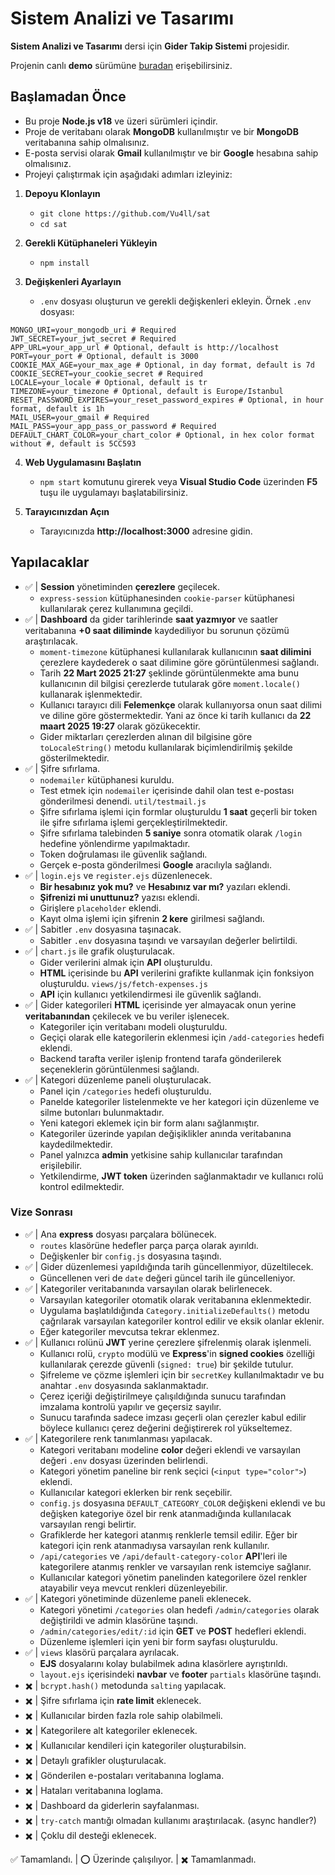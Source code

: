 # Sistem Analizi ve Tasarımı
**Sistem Analizi ve Tasarımı** dersi için **Gider Takip Sistemi** projesidir.

Projenin canlı **demo** sürümüne [buradan](https://gidertakip.vu4ll.com.tr/) erişebilirsiniz.

## Başlamadan Önce
- Bu proje **Node.js v18** ve üzeri sürümleri içindir.
- Proje de veritabanı olarak **MongoDB** kullanılmıştır ve bir **MongoDB** veritabanına sahip olmalısınız.
- E-posta servisi olarak **Gmail** kullanılmıştır ve bir **Google** hesabına sahip olmalısınız.
- Projeyi çalıştırmak için aşağıdaki adımları izleyiniz:

1. **Depoyu Klonlayın**
    - `git clone https://github.com/Vu4ll/sat`
    - `cd sat`

2. **Gerekli Kütüphaneleri Yükleyin**
    - `npm install`

3. **Değişkenleri Ayarlayın**
    - `.env` dosyası oluşturun ve gerekli değişkenleri ekleyin. Örnek `.env` dosyası:
```env
MONGO_URI=your_mongodb_uri # Required
JWT_SECRET=your_jwt_secret # Required
APP_URL=your_app_url # Optional, default is http://localhost
PORT=your_port # Optional, default is 3000
COOKIE_MAX_AGE=your_max_age # Optional, in day format, default is 7d
COOKIE_SECRET=your_cookie_secret # Required
LOCALE=your_locale # Optional, default is tr
TIMEZONE=your_timezone # Optional, default is Europe/Istanbul
RESET_PASSWORD_EXPIRES=your_reset_password_expires # Optional, in hour format, default is 1h
MAIL_USER=your_gmail # Required
MAIL_PASS=your_app_pass_or_password # Required
DEFAULT_CHART_COLOR=your_chart_color # Optional, in hex color format without #, default is 5CC593
```

4. **Web Uygulamasını Başlatın**
    - `npm start` komutunu girerek veya **Visual Studio Code** üzerinden **F5** tuşu ile uygulamayı başlatabilirsiniz.

5. **Tarayıcınızdan Açın**
    - Tarayıcınızda **http://localhost:3000** adresine gidin.

## Yapılacaklar
- ✅ | **Session** yönetiminden **çerezlere** geçilecek.
    - `express-session` kütüphanesinden `cookie-parser` kütüphanesi kullanılarak çerez kullanımına geçildi.
- ✅ | **Dashboard** da gider tarihlerinde **saat yazmıyor** ve saatler veritabanına **+0 saat diliminde** kaydediliyor bu sorunun çözümü araştırılacak.
    - `moment-timezone` kütüphanesi kullanılarak kullanıcının **saat dilimini** çerezlere kaydederek o saat dilimine göre görüntülenmesi sağlandı.
    - Tarih **22 Mart 2025 21:27** şeklinde görüntülenmekte ama bunu kullanıcının dil bilgisi çerezlerde tutularak göre `moment.locale()` kullanarak işlenmektedir.
    - Kullanıcı tarayıcı dili **Felemenkçe** olarak kullanıyorsa onun saat dilimi ve diline göre göstermektedir. Yani az önce ki tarih kullanıcı da **22 maart 2025 19:27** olarak gözükecektir.
    - Gider miktarları çerezlerden alınan dil bilgisine göre `toLocaleString()` metodu kullanılarak biçimlendirilmiş şekilde gösterilmektedir. 
- ✅ | Şifre sıfırlama.
    - `nodemailer` kütüphanesi kuruldu.
    - Test etmek için `nodemailer` içerisinde dahil olan test e-postası gönderilmesi denendi. `util/testmail.js`
    - Şifre sıfırlama işlemi için formlar oluşturuldu **1 saat** geçerli bir token ile şifre sıfırlama işlemi gerçekleştirilmektedir.
    - Şifre sıfırlama talebinden **5 saniye** sonra otomatik olarak `/login` hedefine yönlendirme yapılmaktadır.
    - Token doğrulaması ile güvenlik sağlandı.
    - Gerçek e-posta gönderilmesi **Google** aracılıyla sağlandı.
- ✅ | `login.ejs` ve `register.ejs` düzenlenecek.
    - **Bir hesabınız yok mu?** ve **Hesabınız var mı?** yazıları eklendi.
    - **Şifrenizi mi unuttunuz?** yazısı eklendi.
    - Girişlere `placeholder` eklendi.
    - Kayıt olma işlemi için şifrenin **2 kere** girilmesi sağlandı.
- ✅ | Sabitler `.env` dosyasına taşınacak.
    - Sabitler `.env` dosyasına taşındı ve varsayılan değerler belirtildi.
- ✅ | `chart.js` ile grafik oluşturulacak.
    - Gider verilerini almak için **API** oluşturuldu.
    - **HTML** içerisinde bu **API** verilerini grafikte kullanmak için fonksiyon oluşturuldu. `views/js/fetch-expenses.js`
    - **API** için kullanıcı yetkilendirmesi ile güvenlik sağlandı.
- ✅ | Gider kategorileri **HTML** içerisinde yer almayacak onun yerine **veritabanından** çekilecek ve bu veriler işlenecek.
    - Kategoriler için veritabanı modeli oluşturuldu.
    - Geçiçi olarak elle kategorilerin eklenmesi için `/add-categories` hedefi eklendi.
    - Backend tarafta veriler işlenip frontend tarafa gönderilerek seçeneklerin görüntülenmesi sağlandı.
- ✅ | Kategori düzenleme paneli oluşturulacak.
    - Panel için `/categories` hedefi oluşturuldu.
    - Panelde kategoriler listelenmekte ve her kategori için düzenleme ve silme butonları bulunmaktadır.
    - Yeni kategori eklemek için bir form alanı sağlanmıştır.
    - Kategoriler üzerinde yapılan değişiklikler anında veritabanına kaydedilmektedir.
    - Panel yalnızca **admin** yetkisine sahip kullanıcılar tarafından erişilebilir.
    - Yetkilendirme, **JWT token** üzerinden sağlanmaktadır ve kullanıcı rolü kontrol edilmektedir.

### Vize Sonrası

- ✅ | Ana **express** dosyası parçalara bölünecek.
    - `routes` klasörüne hedefler parça parça olarak ayırıldı.
    - Değişkenler bir `config.js` dosyasına taşındı.
- ✅ | Gider düzenlemesi yapıldığında tarih güncellenmiyor, düzeltilecek.
    - Güncellenen veri de `date` değeri güncel tarih ile güncelleniyor.
- ✅ | Kategoriler veritabanında varsayılan olarak belirlenecek.
    - Varsayılan kategoriler otomatik olarak veritabanına eklenmektedir.
    - Uygulama başlatıldığında `Category.initializeDefaults()` metodu çağrılarak varsayılan kategoriler kontrol edilir ve eksik olanlar eklenir.
    - Eğer kategoriler mevcutsa tekrar eklenmez.
- ✅ | Kullanıcı rolünü **JWT** yerine çerezlere şifrelenmiş olarak işlenmeli.
    - Kullanıcı rolü, `crypto` modülü ve **Express**'in **signed cookies** özelliği kullanılarak çerezde güvenli (`signed: true`) bir şekilde tutulur.
    - Şifreleme ve çözme işlemleri için bir `secretKey` kullanılmaktadır ve bu anahtar `.env` dosyasında saklanmaktadır.
    - Çerez içeriği değiştirilmeye çalışıldığında sunucu tarafından imzalama kontrolü yapılır ve geçersiz sayılır.
    - Sunucu tarafında sadece imzası geçerli olan çerezler kabul edilir böylece kullanıcı çerez değerini değiştirerek rol yükseltemez.
- ✅ | Kategorilere renk tanımlanması yapılacak.
    - Kategori veritabanı modeline **color** değeri eklendi ve varsayılan değeri `.env` dosyası üzerinden belirlendi.
    - Kategori yönetim paneline bir renk seçici (`<input type="color">`) eklendi.
    - Kullanıcılar kategori eklerken bir renk seçebilir.
    - `config.js` dosyasına `DEFAULT_CATEGORY_COLOR` değişkeni eklendi ve bu değişken kategoriye özel bir renk atanmadığında kullanılacak varsayılan rengi belirtir.
    - Grafiklerde her kategori atanmış renklerle temsil edilir. Eğer bir kategori için renk atanmadıysa varsayılan renk kullanılır.
    - `/api/categories` ve `/api/default-category-color` **API**'leri ile kategorilere atanmış renkler ve varsayılan renk istemciye sağlanır.
    - Kullanıcılar kategori yönetim panelinden kategorilere özel renkler atayabilir veya mevcut renkleri düzenleyebilir.
- ✅ | Kategori yönetiminde düzenleme paneli eklenecek.
    - Kategori yönetimi `/categories` olan hedefi `/admin/categories` olarak değiştirildi ve admin klasörüne taşındı.
    - `/admin/categories/edit/:id` için **GET** ve **POST** hedefleri eklendi.
    - Düzenleme işlemleri için yeni bir form sayfası oluşturuldu.
- ✅ | `views` klasörü parçalara ayrılacak.
    - **EJS** dosyalarını kolay bulabilmek adına klasörlere ayrıştırıldı.
    - `layout.ejs` içerisindeki **navbar** ve **footer** `partials` klasörüne taşındı.
- ✖️ | `bcrypt.hash()` metodunda `salting` yapılacak.
- ✖️ | Şifre sıfırlama için **rate limit** eklenecek.
- ✖️ | Kullanıcılar birden fazla role sahip olabilmeli.
- ✖️ | Kategorilere alt kategoriler eklenecek.
- ✖️ | Kullanıcılar kendileri için kategoriler oluşturabilsin.
- ✖️ | Detaylı grafikler oluşturulacak.
- ✖️ | Gönderilen e-postaları veritabanına loglama.
- ✖️ | Hataları veritabanına loglama.
- ✖️ | Dashboard da giderlerin sayfalanması.
- ✖️ | `try-catch` mantığı olmadan kullanımı araştırılacak. (async handler?)
- ✖️ | Çoklu dil desteği eklenecek.

✅ Tamamlandı. | ⭕ Üzerinde çalışılıyor. | ✖️ Tamamlanmadı.